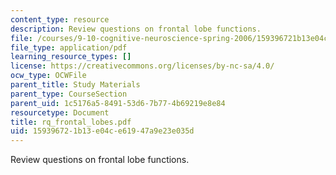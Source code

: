 ```yaml
---
content_type: resource
description: Review questions on frontal lobe functions.
file: /courses/9-10-cognitive-neuroscience-spring-2006/159396721b13e04ce61947a9e23e035d_rq_frontal_lobes.pdf
file_type: application/pdf
learning_resource_types: []
license: https://creativecommons.org/licenses/by-nc-sa/4.0/
ocw_type: OCWFile
parent_title: Study Materials
parent_type: CourseSection
parent_uid: 1c5176a5-8491-53d6-7b77-4b69219e8e84
resourcetype: Document
title: rq_frontal_lobes.pdf
uid: 15939672-1b13-e04c-e619-47a9e23e035d
---
```

Review questions on frontal lobe functions.